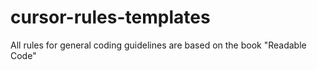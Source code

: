 # cursor-rules-templates

All rules for general coding guidelines are based on the book "Readable Code"